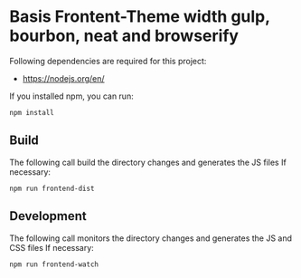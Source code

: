 # Basis Frontent-Theme width gulp, bourbon, neat and browserify

Following dependencies are required for this project:

* https://nodejs.org/en/

If you installed npm, you can run:

```shell
npm install
```

## Build

The following call build the directory changes and generates the JS files
If necessary:

```shell
npm run frontend-dist
```


## Development

The following call monitors the directory changes and generates the JS and CSS files
If necessary:

```shell
npm run frontend-watch
```


